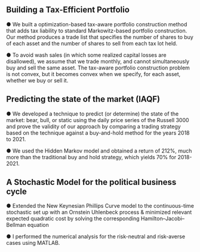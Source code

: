 ## Building a Tax-Efficient Portfolio

● We built a optimization-based tax-aware portfolio construction method
that adds tax liability to standard Markowitz-based portfolio construction. Our
method produces a trade list that specifies the number of shares to buy of each
asset and the number of shares to sell from each tax lot held.

● To avoid wash sales (in which some realized capital losses are disallowed), we assume that we
trade monthly, and cannot simultaneously buy and sell the same asset.
The tax-aware portfolio construction problem is not convex, but it becomes
convex when we specify, for each asset, whether we buy or sell it.

## Predicting the state of the market (IAQF)

● We developed a technique to predict (or determine) the state of the market: bear, bull, or static using the daily price
series of the Russell 3000 and prove the validity of our approach by comparing a trading strategy based on the
technique against a buy-and-hold method for the years 2018 to 2021.

● We used the Hidden Markov model and obtained a return of 212%, much more than the traditional buy and hold
strategy, which yields 70% for 2018-2021.

## A Stochastic Model for the political business cycle

● Extended the New Keynesian Phillips Curve model to the continuous-time stochastic set up with an Ornstein
Uhlenbeck process & minimized relevant expected quadratic cost by solving the corresponding
Hamilton–Jacobi–Bellman equation

● I performed the numerical analysis for the risk-neutral and risk-averse cases using MATLAB.